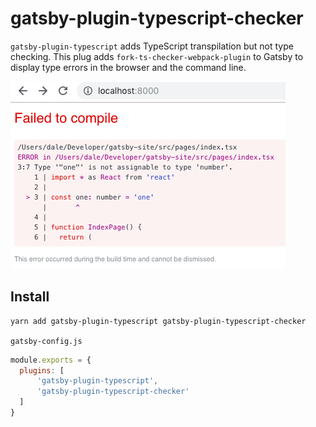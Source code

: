 # gatsby-plugin-typescript-checker

`gatsby-plugin-typescript` adds TypeScript transpilation but not type checking. This plug adds `fork-ts-checker-webpack-plugin` to Gatsby to display type errors in the browser and the command line.

![Example](https://github.com/DaleJefferson/gatsby-plugin-typescript-checker/raw/master/example.png)

## Install

```bash
yarn add gatsby-plugin-typescript gatsby-plugin-typescript-checker
```

`gatsby-config.js`

```js
module.exports = {
  plugins: [
      'gatsby-plugin-typescript',
      'gatsby-plugin-typescript-checker'
  ]
}
```
